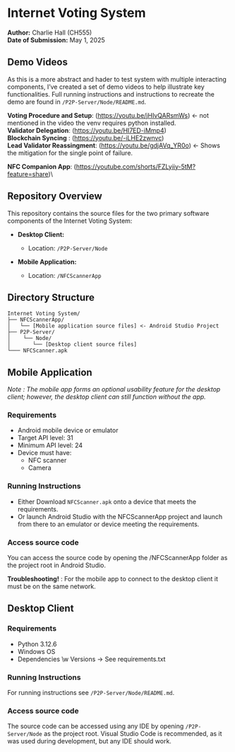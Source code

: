 # Internet Voting System

**Author:** Charlie Hall (CH555)  
**Date of Submission:** May 1, 2025

## Demo Videos
As this is a more abstract and hader to test system with multiple interacting components, I’ve created a set of demo videos to help illustrate key functionalities. Full running instructions and instructions to recreate the demo are found in `/P2P-Server/Node/README.md`.

**Voting Procedure and Setup**: (https://youtu.be/jHIvQARsmWs) <- not mentioned in the video the venv requires python installed.\
**Validator Delegation**: (https://youtu.be/HI7ED-iMmp4) \
**Blockchain Syncing** : (https://youtu.be/-iLHE2zwnvc) \
**Lead Validator Reassingment**: (https://youtu.be/gdjAVq_YR0o) <- Shows the mitigation for the single point of failure.


**NFC Companion App**: (https://youtube.com/shorts/FZLyiiy-5tM?feature=share)\


## Repository Overview

This repository contains the source files for the two primary software components of the Internet Voting System:

- **Desktop Client:**
  - Location: `/P2P-Server/Node`

- **Mobile Application:**
  - Location: `/NFCScannerApp`

## Directory Structure

```
Internet Voting System/
├── NFCScannerApp/
│   └── [Mobile application source files] <- Android Studio Project
├── P2P-Server/
│    └── Node/
│       └── [Desktop client source files]
└─── NFCScanner.apk
```

## Mobile Application

_Note : The mobile app forms an optional usability feature for the desktop client; however, the desktop client can still function without the app._

### Requirements
- Android mobile device or emulator
- Target API level: 31
- Minimum API level: 24
- Device must have:
    - NFC scanner
    - Camera

### Running Instructions

- Either Download ```NFCScanner.apk``` onto a device that meets the requirements.
- Or launch Android Studio with the NFCScannerApp project and launch from there to an emulator or device meeting the requirements. 

### Access source code

You can access the source code by opening the /NFCScannerApp folder as the project root in Android Studio.

**Troubleshooting!** : For the mobile app to connect to the desktop client it must be on the same network.

## Desktop Client

### Requirements
- Python 3.12.6
- Windows OS
- Dependencies \w Versions -> See requirements.txt

### Running Instructions

For running instructions see `/P2P-Server/Node/README.md`.

### Access source code

The source code can be accessed using any IDE by opening `/P2P-Server/Node` as the project root. Visual Studio Code is recommended, as it was used during development, but any IDE should work.



